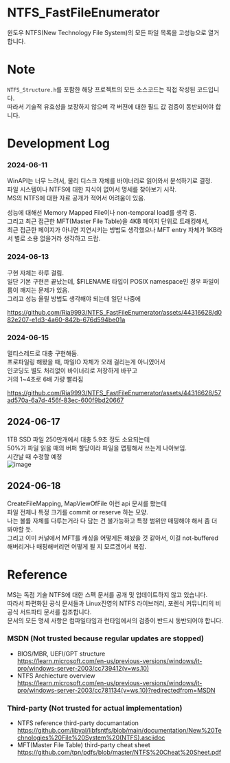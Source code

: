 # NTFS_FastFileEnumerator
윈도우 NTFS(New Technology File System)의 모든 파일 목록을 고성능으로 열거합니다.

# Note
`NTFS_Structure.h`를 포함한 해당 프로젝트의 모든 소스코드는 직접 작성된 코드입니다.   
따라서 기술적 유효성을 보장하지 않으며 각 버젼에 대한 필드 값 검증이 동반되어야 합니다.  


# Development Log
### 2024-06-11  
WinAPI는 너무 느려서, 물리 디스크 자체를 바이너리로 읽어와서 분석하기로 결정.  
파일 시스템이나 NTFS에 대한 지식이 없어서 명세를 찾아보기 시작.  
MS의 NTFS에 대한 자료 공개가 적어서 어려움이 있음.  

성능에 대해선 Memory Mapped File이나 non-temporal load를 생각 중.  
그리고 최근 접근한 MFT(Master File Table)을 4KB 페이지 단위로 트래킹해서,  
최근 접근한 페이지가 아니면 지연시키는 방법도 생각했으나 MFT entry 자체가 1KB라서 별로 소용 없을거라 생각하고 드랍.  

### 2024-06-13
구현 자체는 하루 걸림.  
일단 기본 구현은 끝났는데, $FILENAME 타입이 POSIX namespace인 경우 파일이름이 깨지는 문제가 있음.  
그리고 성능 올릴 방법도 생각해야 되는데 일단 나중에  

https://github.com/Ria9993/NTFS_FastFileEnumerator/assets/44316628/d082e207-e1d3-4a60-842b-676d594be01a


### 2024-06-15
멀티스레드로 대충 구현해둠.  
프로파일링 해봤을 때, 파일IO 자체가 오래 걸리는게 아니였어서  
인코딩도 별도 처리없이 바이너리로 저장하게 바꾸고  
거의 1~4초로 6배 가량 빨라짐  

https://github.com/Ria9993/NTFS_FastFileEnumerator/assets/44316628/57ad570a-6a7d-456f-83ec-600f9bd20667

## 2024-06-17
1TB SSD 파일 250만개에서 대충 5.9초 정도 소요되는데  
50%가 파일 읽을 때의 버퍼 할당이라 파일을 맵핑해서 쓰는게 나아보임.  
시간날 때 수정할 예정  
![image](https://github.com/Ria9993/NTFS_FastFileEnumerator/assets/44316628/a31c3c4a-305b-4879-b750-3b74c6b77630)

## 2024-06-18
CreateFileMapping, MapViewOfFile 이런 api 문서를 봤는데  
파일 전체나 특정 크기를 commit or reserve 하는 모양.  
나는 볼륨 자체를 다루는거라 다 담는 건 불가능하고 특정 범위만 매핑해야 해서 좀 더 봐야할 듯.  
그리고 이미 커널에서 MFT를 캐싱을 어떻게든 해놨을 것 같아서, 이걸 not-buffered 해버리거나 매핑해버리면 어떻게 될 지 모르겠어서 복잡.  

# Reference  
MS는 독점 기술 NTFS에 대한 스펙 문서를 공개 및 업데이트하지 않고 있습니다.  
따라서 파편화된 공식 문서들과 Linux진영의 NTFS 라이브러리, 포렌식 커뮤니티의 비공식 서드파티 문서를 참조합니다.  
문서의 모든 명세 사항은 컴파일타임과 런타임에서의 검증이 반드시 동반되어야 합니다.  

### MSDN (Not trusted because regular updates are stopped)
- BIOS/MBR, UEFI/GPT structure  
https://learn.microsoft.com/en-us/previous-versions/windows/it-pro/windows-server-2003/cc739412(v=ws.10)
- NTFS Archiecture overview  
https://learn.microsoft.com/en-us/previous-versions/windows/it-pro/windows-server-2003/cc781134(v=ws.10)?redirectedfrom=MSDN
### Third-party (Not trusted for actual implementation)
- NTFS reference third-party documantation  
https://github.com/libyal/libfsntfs/blob/main/documentation/New%20Technologies%20File%20System%20(NTFS).asciidoc
- MFT(Master File Table) third-party cheat sheet  
https://github.com/tpn/pdfs/blob/master/NTFS%20Cheat%20Sheet.pdf  
